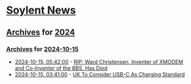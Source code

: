 # [Soylent News](../../../README.md)

## [Archives](../../index.md) for [2024](../index.md)

### [Archives](../../index.md) for [2024-10-15](index.md)

* [2024-10-15, 05:42:00](https://soylentnews.org/article.pl?sid=24/10/15/0025236&from=rss) - [RIP: Ward Christensen, Inventer of XMODEM and Co-Inventer of the BBS, Has Died](https://soylentnews.org/article.pl?sid=24/10/15/0025236&from=rss)
* [2024-10-15, 03:41:00](https://soylentnews.org/article.pl?sid=24/10/14/1612235&from=rss) - [UK To Consider USB-C As Charging Standard ](https://soylentnews.org/article.pl?sid=24/10/14/1612235&from=rss)

